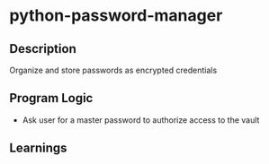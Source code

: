 # python-password-manager

## Description
Organize and store passwords as encrypted credentials

## Program Logic
- Ask user for a master password to authorize access to the vault

## Learnings